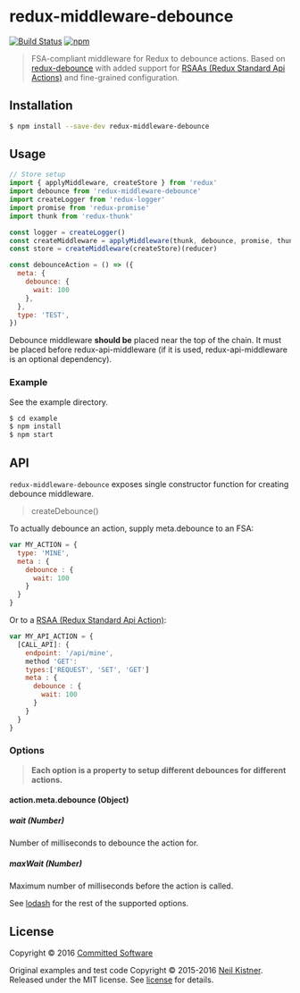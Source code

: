 # redux-middleware-debounce

[![Build Status][travis-image]][travis-url]
[![npm][npm-image]][npm-url]

> FSA-compliant middleware for Redux to debounce actions. Based on [redux-debounce](https://github.com/wyze/redux-debounce) with added support for [RSAAs (Redux Standard Api Actions)](https://www.npmjs.com/package/redux-api-middleware#redux-standard-api-calling-actions) and fine-grained configuration.

## Installation

```sh
$ npm install --save-dev redux-middleware-debounce
```

## Usage

```javascript
// Store setup
import { applyMiddleware, createStore } from 'redux'
import debounce from 'redux-middleware-debounce'
import createLogger from 'redux-logger'
import promise from 'redux-promise'
import thunk from 'redux-thunk'

const logger = createLogger()
const createMiddleware = applyMiddleware(thunk, debounce, promise, thunk)
const store = createMiddleware(createStore)(reducer)

const debounceAction = () => ({
  meta: {
    debounce: {
      wait: 100
    },
  },
  type: 'TEST',
})
```

Debounce middleware **should be** placed near the top of the chain. It must be placed before redux-api-middleware (if it is used, redux-api-middleware is an optional dependency).

### Example

See the example directory.

```sh
$ cd example
$ npm install
$ npm start
```

## API

`redux-middleware-debounce` exposes single constructor function for creating debounce middleware.

> createDebounce()

To actually debounce an action, supply meta.debounce to an FSA:

```javascript
var MY_ACTION = {
  type: 'MINE',
  meta : {
    debounce : {
      wait: 100
    }
  }
}
```

Or to a [RSAA (Redux Standard Api Action)](https://www.npmjs.com/package/redux-api-middleware#redux-standard-api-calling-actions):

```javascript
var MY_API_ACTION = {
  [CALL_API]: {
    endpoint: '/api/mine',
    method 'GET':
    types:['REQUEST', 'SET', 'GET']
    meta : {
      debounce : {
        wait: 100
      }
    }
  }
}
```

### Options

> **Each option is a property to setup different debounces for different actions.**

#### action.meta.debounce (Object)

##### wait (Number)

Number of milliseconds to debounce the action for.

##### maxWait (Number)

Maximum number of milliseconds before the action is called.

See [lodash][lodash-url] for the rest of the supported options.

## License

Copyright © 2016 [Committed Software](http://committed.software)

Original examples and test code Copyright © 2015-2016 [Neil Kistner](//github.com/wyze). Released under the MIT license. See [license](license) for details.

[lodash-url]: https://lodash.com/docs#debounce

[travis-image]: https://img.shields.io/travis/commitd/redux-middleware-debounce.svg?style=flat-square
[travis-url]: https://travis-ci.org/commitd/redux-middleware-debounce

[npm-image]: https://img.shields.io/npm/v/redux-middleware-debounce.svg?style=flat-square
[npm-url]: https://npmjs.com/package/redux-middleware-debounce
